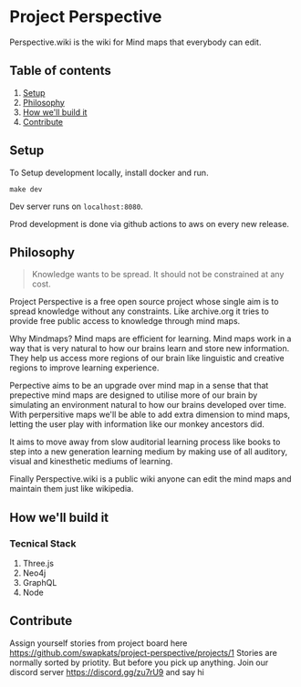 # Project Perspective

Perspective.wiki is the wiki for Mind maps that everybody can edit.

## Table of contents

1. [Setup](https://github.com/swapkats/project-perspective#setup)
1. [Philosophy](https://github.com/swapkats/project-perspective#philosophy)
2. [How we'll build it](https://github.com/swapkats/project-perspective#how-well-build-it)
3. [Contribute](https://github.com/swapkats/project-perspective#contribute)

## Setup

To Setup development locally, install docker and run.

`
make dev
`

Dev server runs on `localhost:8080`.

Prod development is done via github actions to aws on every new release. 

## Philosophy

> Knowledge wants to be spread. It should not be constrained at any cost.

Project Perspective is a free open source project whose single aim is to spread knowledge without any constraints. Like archive.org it tries to provide free public access to knowledge through mind maps.

Why Mindmaps? Mind maps are efficient for learning. Mind maps work in a way that is very natural to how our brains learn and store new information. They help us access more regions of our brain like linguistic and creative regions to improve learning experience.

Perpective aims to be an upgrade over mind map in a sense that that prepective mind maps are designed to utilise more of our brain by simulating an environment natural to how our brains developed over time. With perpersitive maps we'll be able to add extra dimension to mind maps, letting the user play with information like our monkey ancestors did.

It aims to move away from slow auditorial learning process like books to step into a new generation learning medium by making use of all auditory, visual and kinesthetic mediums of learning.

Finally Perspective.wiki is a public wiki anyone can edit the mind maps and maintain them just like wikipedia.

## How we'll build it

### Tecnical Stack

1. Three.js
2. Neo4j
3. GraphQL
4. Node


## Contribute

Assign yourself stories from project board here https://github.com/swapkats/project-perspective/projects/1
Stories are normally sorted by priotity.
But before you pick up anything. Join our discord server https://discord.gg/zu7rU9 and say hi 
